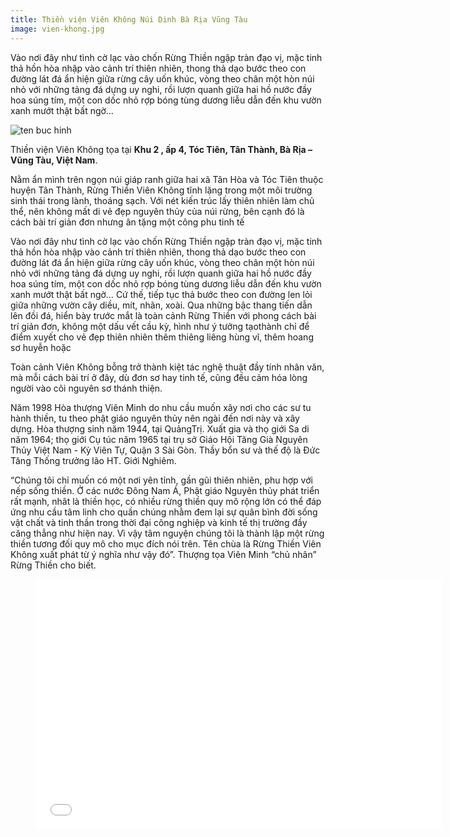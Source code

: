 ```yaml
---
title: Thiền viện Viên Không Núi Dinh Bà Rịa Vũng Tàu
image: vien-khong.jpg
---
```


Vào nơi đây như tình cờ lạc vào chốn Rừng Thiền ngập tràn đạo vị, mặc tinh thả hồn hòa nhập vào cảnh trí thiên nhiên, thong thả dạo bước theo con đường lát đá ẩn hiện giữa rừng cây uốn khúc, vòng theo chân một hòn núi nhỏ với những tảng đá dựng uy nghi, rồi lượn quanh giữa hai hồ nước đầy hoa súng tím, một con dốc nhỏ rợp bóng tùng dương liễu dẫn đến khu vườn xanh mướt thật bất ngờ… 

![ten buc hinh](https://lh6.googleusercontent.com/-KxAtbFg64y4/Vtb3bHUfonI/AAAAAAAAEoQ/tnUgFeuoHPI/w838-h559-no/vien%2Bkhong-1.jpg "ten buc hinh")

Thiền viện Viên Không tọa tại **Khu 2 , ấp 4, Tóc Tiên, Tân Thành, Bà Rịa – Vũng Tàu, Việt Nam**.

Nằm ẩn mình trên ngọn núi giáp ranh giữa hai xã Tân Hòa và Tóc Tiên thuộc huyện Tân Thành,  Rừng Thiền Viên Không tĩnh lặng trong một môi trường sinh thái trong lành, thoáng sạch. Với nét kiến trúc lấy thiên nhiên làm chủ thể, nên không mất di vẻ đẹp nguyên thủy của núi rừng, bên cạnh đó là cách bài trí giản đơn nhưng ân tặng một công phu tinh tế

Vào nơi đây như tình cờ lạc vào chốn Rừng Thiền ngập tràn đạo vị, mặc tinh thả hồn hòa nhập vào cảnh trí thiên nhiên, thong thả dạo bước theo con đường lát đá ẩn hiện giữa rừng cây uốn khúc, vòng theo chân một hòn núi nhỏ với những tảng đá dựng uy nghi, rồi lượn quanh giữa hai hồ nước đầy hoa súng tím, một con dốc nhỏ rợp bóng tùng dương liễu dẫn đến khu vườn xanh mướt thật bất ngờ… Cứ thế, tiếp tục thả bước theo con đường len lỏi giữa những vườn cây diều, mít, nhãn, xoài. Qua những bậc thang tiến dẫn lên đồi đá, hiển bày trước mắt là toàn cảnh Rừng Thiền với phong cách bài trí giản đơn, không một dấu vết cầu kỳ, hình như ý tưởng tạothành chỉ để điểm xuyết cho vẻ đẹp thiên nhiên thêm thiêng liêng hùng vĩ, thêm hoang sơ huyễn hoặc

Toàn cảnh Viên Không bỗng trở thành kiệt tác nghệ thuật đầy tính nhân văn, mà mỗi cách bài trí ở đây, dù đơn sơ hay tinh tế, cũng đều cảm hóa lòng người vào cõi nguyên sơ thánh thiện. 

Năm 1998 Hòa thượng Viên Minh do nhu cầu muốn xây nơi  cho các sư tu hành thiền, tu theo phật giáo nguyên thủy nên ngài đến nơi này và xây dựng.
Hòa thượng sinh năm 1944, tại QuảngTrị. Xuất gia và thọ giới Sa di năm 1964; thọ giới Cụ túc năm 1965 tại trụ sở Giáo Hội Tăng Già Nguyên Thủy Việt Nam - Kỳ Viên Tự, Quận 3 Sài Gòn. Thầy bổn sư và thế độ là Đức Tăng Thống trưởng lão HT. Giới Nghiêm.

“Chúng tôi chỉ muốn có một nơi yên tỉnh, gần gũi thiên nhiên, phu hợp với nếp sống thiền. Ở các nước Đông Nam Á, Phật giáo Nguyên thủy phát triển rất mạnh, nhât là thiền học, có nhiều rừng thiền quy mô rộng lớn có thể đáp ứng nhu cầu tâm linh cho quần chúng nhằm đem lại sự quân bình đời sống vật chất và tinh thần trong thời đại công nghiệp và kinh tế thị trường đầy căng thẳng như hiện nay. Vì vậy tâm nguyện chúng tôi là thành lập một rừng thiền tương đối quy mô cho mục đích nói trên. Tên chùa là Rừng Thiền Viên Không xuất phát từ ý nghĩa như vậy đó”. Thượng tọa Viên Minh “chủ nhân” Rừng Thiền cho biết.


<figure><iframe width="650" height="400" src="//www.youtube-nocookie.com/embed/j3TN3KUYgRk" frameborder="0" allowfullscreen></iframe></figure>
